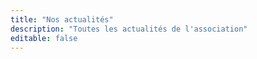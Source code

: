 ```yaml
---
title: "Nos actualités"
description: "Toutes les actualités de l'association"
editable: false
---
```

